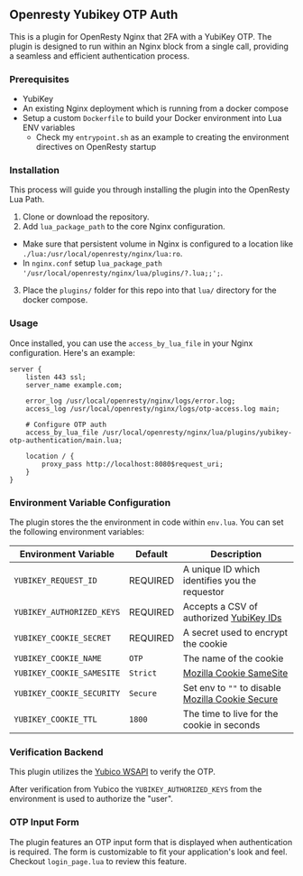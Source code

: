 ## Openresty Yubikey OTP Auth

This is a plugin for OpenResty Nginx that 2FA with a YubiKey OTP. The plugin is designed to run within an Nginx block from a single call, providing a seamless and efficient authentication process.

### Prerequisites

- YubiKey
- An existing Nginx deployment which is running from a docker compose
- Setup a custom `Dockerfile` to build your Docker environment into Lua ENV variables
  - Check my `entrypoint.sh` as an example to creating the environment directives on OpenResty startup

### Installation
This process will guide you through installing the plugin into the OpenResty Lua Path.

1. Clone or download the repository.
2. Add `lua_package_path` to the core Nginx configuration.
  - Make sure that persistent volume in Nginx is configured to a location like `./lua:/usr/local/openresty/nginx/lua:ro`.
  - In `nginx.conf` setup `lua_package_path '/usr/local/openresty/nginx/lua/plugins/?.lua;;';`.
3. Place the `plugins/` folder for this repo into that `lua/` directory for the docker compose.

### Usage

Once installed, you can use the `access_by_lua_file` in your Nginx configuration. Here's an example:

```nginx
server {
    listen 443 ssl;
    server_name example.com;

    error_log /usr/local/openresty/nginx/logs/error.log;
    access_log /usr/local/openresty/nginx/logs/otp-access.log main;

    # Configure OTP auth
    access_by_lua_file /usr/local/openresty/nginx/lua/plugins/yubikey-otp-authentication/main.lua;

    location / {
        proxy_pass http://localhost:8080$request_uri;
    }
}
```

### Environment Variable Configuration

The plugin stores the the environment in code within `env.lua`. You can set the following environment variables:

| Environment Variable | Default | Description |
| --- | --- | --- |
| `YUBIKEY_REQUEST_ID` | REQUIRED | A unique ID which identifies you the requestor |
| `YUBIKEY_AUTHORIZED_KEYS` | REQUIRED | Accepts a CSV of authorized [YubiKey IDs](https://developers.yubico.com/OTP/OTPs_Explained.html) |
| `YUBIKEY_COOKIE_SECRET` | REQUIRED | A secret used to encrypt the cookie |
| `YUBIKEY_COOKIE_NAME` | `OTP` | The name of the cookie |
| `YUBIKEY_COOKIE_SAMESITE` | `Strict` | [Mozilla Cookie SameSite](https://developer.mozilla.org/en-US/docs/Web/HTTP/Headers/Set-Cookie#samesitesamesite-value) |
| `YUBIKEY_COOKIE_SECURITY` | `Secure` | Set env to `""` to disable [Mozilla Cookie Secure](https://developer.mozilla.org/en-US/docs/Web/HTTP/Headers/Set-Cookie#secure) |
| `YUBIKEY_COOKIE_TTL` | `1800` | The time to live for the cookie in seconds |

### Verification Backend
This plugin utilizes the [Yubico WSAPI](https://developers.yubico.com/wsapi/2.0/otp/verify-otp.html) to verify the OTP.

After verification from Yubico the `YUBIKEY_AUTHORIZED_KEYS` from the environment is used to authorize the "user".

### OTP Input Form

The plugin features an OTP input form that is displayed when authentication is required. The form is customizable to fit your application's look and feel. Checkout `login_page.lua` to review this feature.